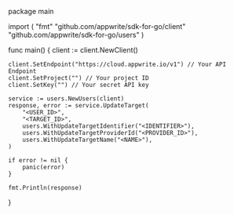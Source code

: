 package main

import (
    "fmt"
    "github.com/appwrite/sdk-for-go/client"
    "github.com/appwrite/sdk-for-go/users"
)

func main() {
    client := client.NewClient()

    client.SetEndpoint("https://cloud.appwrite.io/v1") // Your API Endpoint
    client.SetProject("") // Your project ID
    client.SetKey("") // Your secret API key

    service := users.NewUsers(client)
    response, error := service.UpdateTarget(
        "<USER_ID>",
        "<TARGET_ID>",
        users.WithUpdateTargetIdentifier("<IDENTIFIER>"),
        users.WithUpdateTargetProviderId("<PROVIDER_ID>"),
        users.WithUpdateTargetName("<NAME>"),
    )

    if error != nil {
        panic(error)
    }

    fmt.Println(response)
}
